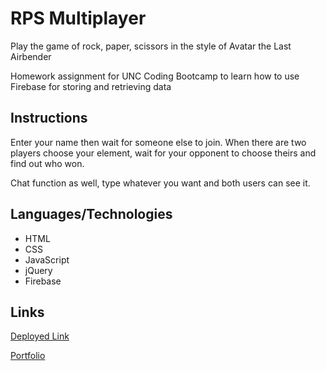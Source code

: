 # RPS Multiplayer
Play the game of rock, paper, scissors in the style of Avatar the Last Airbender 

Homework assignment for UNC Coding Bootcamp to learn how to use Firebase for storing and retrieving data

## Instructions
Enter your name then wait for someone else to join. When there are two players choose your element, wait for your opponent to choose theirs and find out who won. 

Chat function as well, type whatever you want and both users can see it. 

## Languages/Technologies 
* HTML
* CSS
* JavaScript
* jQuery
* Firebase

## Links
[Deployed Link](https://lmboyle.github.io/RPS-Multiplayer/)

[Portfolio](https://lmboyle.github.io/)
